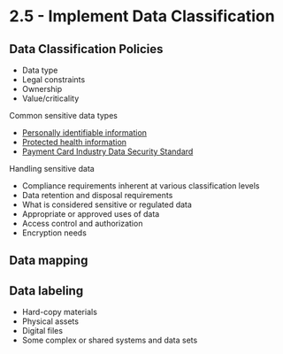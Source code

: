 # 2.5 - Implement Data Classification

## Data Classification Policies

- Data type
- Legal constraints
- Ownership
- Value/criticality

Common sensitive data types
- [Personally identifiable information](../../Definitions/P.md#personally-identifiable-information-pii)
- [Protected health information](../../Definitions/P.md#protected-health-information)
- [Payment Card Industry Data Security Standard](../../Standards/PCI_DSS.md)

Handling sensitive data
- Compliance requirements inherent at various classification levels
- Data retention and disposal requirements
- What is considered sensitive or regulated data
- Appropriate or approved uses of data
- Access control and authorization
- Encryption needs

## Data mapping

## Data labeling

- Hard-copy materials
- Physical assets
- Digital files
- Some complex or shared systems and data sets
